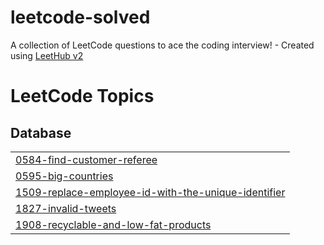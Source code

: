 # leetcode-solved
A collection of LeetCode questions to ace the coding interview! - Created using [LeetHub v2](https://github.com/arunbhardwaj/LeetHub-2.0)

<!---LeetCode Topics Start-->
# LeetCode Topics
## Database
|  |
| ------- |
| [0584-find-customer-referee](https://github.com/aisyarahmar/leetcode-solved/tree/master/0584-find-customer-referee) |
| [0595-big-countries](https://github.com/aisyarahmar/leetcode-solved/tree/master/0595-big-countries) |
| [1509-replace-employee-id-with-the-unique-identifier](https://github.com/aisyarahmar/leetcode-solved/tree/master/1509-replace-employee-id-with-the-unique-identifier) |
| [1827-invalid-tweets](https://github.com/aisyarahmar/leetcode-solved/tree/master/1827-invalid-tweets) |
| [1908-recyclable-and-low-fat-products](https://github.com/aisyarahmar/leetcode-solved/tree/master/1908-recyclable-and-low-fat-products) |
<!---LeetCode Topics End-->